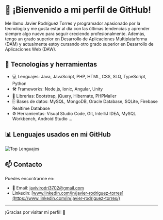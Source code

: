 # 👋 ¡Bienvenido a mi perfil de GitHub!

Me llamo Javier Rodríguez Torres y programador apasionado por la tecnología y me gusta estar al día con las últimas tendencias y aprender siempre algo nuevo para seguir creciendo profesionalmente. Además, tengo un grado superior en Desarrollo de Aplicaciones Multiplataforma (DAM) y actualmente estoy cursando otro grado superior en Desarrollo de Aplicaciones Web (DAW).

## 🔧 Tecnologías y herramientas
- 💻 Lenguajes: Java, JavaScript, PHP, HTML, CSS, SLQ, TypeScript, Python
- 🛠️ Frameworks: Node.js, Ionic, Angular, Unity
- 📘 Librerías: Bootstrap, jQuery, Hibernate, PHPMailer
- 🗄️ Bases de datos: MySQL, MongoDB, Oracle Database, SQLite, Firebase Realtime Database
- ⚙️ Herramientas: Visual Studio Code, Git, IntelliJ IDEA, MySQL Workbench, Android Studio ...

## 📊 Lenguajes usados en mi GitHub

![Top Lenguajes](https://github-readme-stats.vercel.app/api/top-langs/?username=Javiirt&layout=compact&theme=radical)

## 📫 Contacto
Puedes encontrarme en:
- 📧 Email: javivirodri3702@gmail.com
-  Linkedin: [www.linkedin.com/in/javier-rodriguez-torres](https://www.linkedin.com/in/javier-rodriguez-torres/)

---
¡Gracias por visitar mi perfil! 🚀

